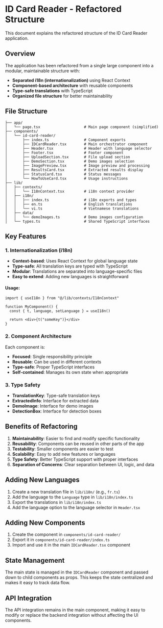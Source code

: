 # ID Card Reader - Refactored Structure

This document explains the refactored structure of the ID Card Reader application.

## Overview

The application has been refactored from a single large component into a modular, maintainable structure with:

- **Separated i18n (internationalization)** using React Context
- **Component-based architecture** with reusable components
- **Type-safe translations** with TypeScript
- **Organized file structure** for better maintainability

## File Structure

```
├── app/
│   └── page.tsx                    # Main page component (simplified)
├── components/
│   └── id-card-reader/
│       ├── index.ts                # Component exports
│       ├── IDCardReader.tsx        # Main orchestrator component
│       ├── Header.tsx              # Header with language selector
│       ├── Footer.tsx              # Footer component
│       ├── UploadSection.tsx       # File upload section
│       ├── DemoSection.tsx         # Demo images selection
│       ├── ImagePreview.tsx        # Image preview and processing
│       ├── ResultsCard.tsx         # Extracted results display
│       ├── StatusCard.tsx          # Status messages
│       └── HowToUseCard.tsx        # Usage instructions
├── lib/
│   ├── contexts/
│   │   └── I18nContext.tsx         # i18n context provider
│   ├── i18n/
│   │   ├── index.ts                # i18n exports and types
│   │   ├── en.ts                   # English translations
│   │   └── vi.ts                   # Vietnamese translations
│   ├── data/
│   │   └── demoImages.ts           # Demo images configuration
│   └── types.ts                    # Shared TypeScript interfaces
```

## Key Features

### 1. Internationalization (i18n)

- **Context-based**: Uses React Context for global language state
- **Type-safe**: All translation keys are typed with TypeScript
- **Modular**: Translations are separated into language-specific files
- **Easy to extend**: Adding new languages is straightforward

#### Usage:
```tsx
import { useI18n } from "@/lib/contexts/I18nContext"

function MyComponent() {
  const { t, language, setLanguage } = useI18n()
  
  return <div>{t("someKey")}</div>
}
```

### 2. Component Architecture

Each component is:
- **Focused**: Single responsibility principle
- **Reusable**: Can be used in different contexts
- **Type-safe**: Proper TypeScript interfaces
- **Self-contained**: Manages its own state when appropriate

### 3. Type Safety

- **TranslationKey**: Type-safe translation keys
- **ExtractedInfo**: Interface for extracted data
- **DemoImage**: Interface for demo images
- **DetectionBox**: Interface for detection boxes

## Benefits of Refactoring

1. **Maintainability**: Easier to find and modify specific functionality
2. **Reusability**: Components can be reused in other parts of the app
3. **Testability**: Smaller components are easier to test
4. **Scalability**: Easy to add new features or languages
5. **Type Safety**: Better TypeScript support with proper interfaces
6. **Separation of Concerns**: Clear separation between UI, logic, and data

## Adding New Languages

1. Create a new translation file in `lib/i18n/` (e.g., `fr.ts`)
2. Add the language to the `Language` type in `lib/i18n/index.ts`
3. Export the translations in `lib/i18n/index.ts`
4. Add the language option to the language selector in `Header.tsx`

## Adding New Components

1. Create the component in `components/id-card-reader/`
2. Export it in `components/id-card-reader/index.ts`
3. Import and use it in the main `IDCardReader.tsx` component

## State Management

The main state is managed in the `IDCardReader` component and passed down to child components as props. This keeps the state centralized and makes it easy to track data flow.

## API Integration

The API integration remains in the main component, making it easy to modify or replace the backend integration without affecting the UI components. 
